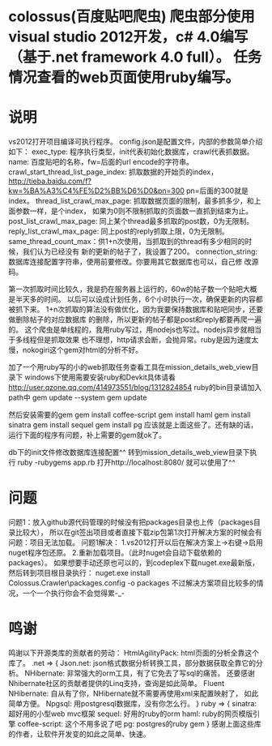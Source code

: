 colossus(百度贴吧爬虫)
爬虫部分使用visual studio 2012开发，c# 4.0编写（基于.net framework 4.0 full）。
任务情况查看的web页面使用ruby编写。
========
说明
========
vs2012打开项目编译可执行程序。
config.json是配置文件，内部的参数简单介绍如下：
exec_type: 程序执行类型，init代表初始化数据库，crawl代表抓数据。
name: 百度贴吧的名称，fw=后面的url encode的字符串。
crawl_start_thread_list_page_index: 抓取数据的开始页的index，
http://tieba.baidu.com/f?kw=%BA%A3%C4%FE%D2%BB%D6%D0&pn=300 pn=后面的300就是index。
thread_list_crawl_max_page: 抓取数据页面的限制，最多抓多少，和上面参数一样，是个index，
如果为0则不限制抓取的页面数一直抓到结束为止。
post_list_crawl_max_page: 同上某个thread最多抓取的post数，0为无限制。
reply_list_crawl_max_page: 同上post的reply抓取上限，0为无限制。
same_thread_count_max：供1+n次使用，当抓取到的thread有多少相同的时候，我们认为已经没有
新的更新的帖子了，我设置了200。
connection_string: 数据库连接配置字符串，使用前要修改。你要用其它数据库也可以，自己修
改源码。

第一次抓取时间比较久，我是扔在服务器上运行的，60w的帖子数一个贴吧大概是半天多的时间。
以后可以设成计划任务，6个小时执行一次，确保更新的内容都被抓下来。
1+n次抓取的算法没有做优化，因为我要保持数据库和贴吧同步，还要做删除帖子的对应数据库
的删除，所以更新的帖子都是post和reply都要再爬一遍的。
这个爬虫是单线程的，我用ruby写过，用nodejs也写过。nodejs异步就相当于多线程但是抓取效果
也不理想，http请求会断，会抛异常。ruby是因为速度太慢，nokogiri这个gem对html的分析不好。

加了一个用ruby写的小的web抓取任务查看工具在mission_details_web_view目录下
windows下使用需要安装ruby和Devkit具体请看
http://user.qzone.qq.com/414973551/blog/1312824854
ruby的bin目录请加入path中
gem update --system
gem update

然后安装需要的gem
gem install coffee-script
gem install haml
gem install sinatra
gem install sequel
gem install pg
应该就是上面这些了。还有缺的话，运行下面的程序有问题，补上需要的gem就ok了。

db下的init文件修改数据库连接配置^^
转到mission_details_web_view目录下执行 ruby -rubygems app.rb
打开http://localhost:8080/ 就可以使用了^^

问题
========
问题1：放入github源代码管理的时候没有把packages目录也上传（packages目录比较大），
所以在git签出项目或者直接下载zip包第1次打开解决方案的时候会有问题：项目无法加载。
问题1解决：
1.vs2012打开以后在解决方案上->右键->启用nuget程序包还原。
2.重新加载项目。（此时nuget会自动下载依赖的packages）。
如果想要手动还原也可以的，到codeplex下载nuget.exe最新版，然后转到项目根目录执行：
nuget.exe install Colossus.Crawler\packages.config -o packages
不过解决方案项目比较多的情况，一个一个执行你会不会觉得累-_-

鸣谢
========
鸣谢以下开源类库的贡献者的劳动：
HtmlAgilityPack: html页面的分析全靠这个库了。
.net => {
Json.net: json格式数据分析转换工具，部分数据获取全靠它的分析。
NHibernate: 非常强大的orm工具，有了它免去了写sql的痛苦。
            还要感谢Nhibernate社区的贡献者提供的Linq支持，查询是如此简单。
Fluent NHibernate: 自从有了你，NHibernate就不需要再使用xml来配置映射了，
                   如此简单方便。
Npgsql: 用postgresql数据库，没有你怎么行。
}
ruby => {
sinatra: 超好用的小型web mvc框架
sequel: 好用的ruby的orm
haml: ruby的网页模版引擎
coffee-script: 这个不用多说了吧
pg: postgres的ruby gem
}
感谢上面这些库的作者，让软件开发变的如此之简单、快速。



